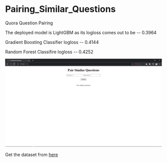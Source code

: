 # Pairing_Similar_Questions
Quora Question Pairing

The deployed model is LightGBM as its logloss comes out to be --  0.3964

 Gradient Boosting Classifier logloss --  0.4144
 
 Random Forest Classifire logloss --  0.4252

![](glimpse.png)

Get the dataset from [here](https://www.kaggle.com/c/quora-question-pairs/data)
